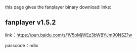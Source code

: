 this page gives the fanplayer binary download links:

fanplayer v1.5.2
----------------
link：https://pan.baidu.com/s/1V5pMjWEz3bWBYJm90NSZ1w

passcode：ndix

